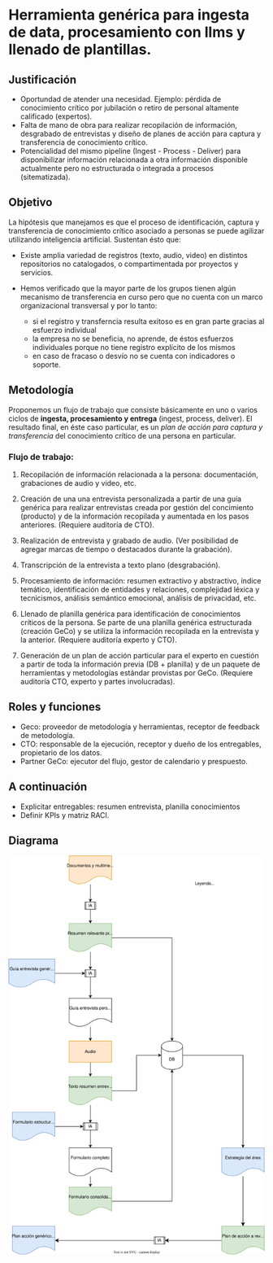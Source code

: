 # Herramienta genérica para ingesta de data, procesamiento con llms y llenado de plantillas.

## Justificación

- Oportundad de atender una necesidad. Ejemplo: pérdida de conocimiento crítico por jubilación o retiro de personal altamente calificado (expertos).
- Falta de mano de obra para realizar recopilación de información, desgrabado de entrevistas y diseño de planes de acción para captura y transferencia de conocimiento crítico.
- Potencialidad del mismo pipeline (Ingest - Process - Deliver)  para disponibilizar información relacionada a otra información disponible actualmente pero no estructurada o integrada a procesos (sitematizada). 

## Objetivo

La hipótesis que manejamos es que el proceso de identificación, captura y transferencia de conocimiento crítico asociado a personas se puede agilizar utilizando inteligencia artificial. Sustentan ésto que:

- Existe amplia variedad de registros (texto, audio, video) en distintos repositorios no catalogados, o compartimentada por proyectos y servicios.

- Hemos verificado que la mayor parte de los grupos tienen algún mecanismo de transferencia en curso pero que no cuenta con un marco organizacional transversal y por lo tanto:
	- si el registro y transferncia resulta exitoso es en gran parte gracias al esfuerzo individual
	- la empresa no se beneficia, no aprende, de éstos esfuerzos individuales porque no tiene registro explícito de los mismos
	- en caso de fracaso o desvío no se cuenta con indicadores o soporte.

## Metodología

Proponemos un flujo de trabajo que consiste básicamente en uno o varios ciclos de **ingesta, procesamiento y entrega** (ingest, process, deliver). El resultado final, en éste caso particular, es un *plan de acción para captura y transferencia* del conocimiento crítico de una persona en particular.

### Flujo de trabajo:

1. Recopilación de información relacionada a la persona: documentación, grabaciones de audio y video, etc.

2. Creación de una una entrevista personalizada a partir de una guía genérica para realizar entrevistas creada por gestión del concimiento (producto) y de la información recopilada y aumentada en los pasos anteriores. (Requiere auditoría de CTO). 

3. Realización de entrevista y grabado de audio. (Ver posibilidad de agregar marcas de tiempo o destacados durante la grabación).

4. Transcripción de la entrevista a texto plano (desgrabación).

5. Procesamiento de información: resumen extractivo y abstractivo, índice temático, identificación de entidades y relaciones, complejidad léxica y tecnicismos, análisis semántico emocional, análisis de privacidad, etc.

6. Llenado de planilla genérica para identificación de conocimientos críticos de la persona. Se parte de una planilla genérica estructurada (creación GeCo) y se utiliza la información recopilada en la entrevista y la anterior. (Requiere auditoría experto y CTO).

7. Generación de un plan de acción particular para el experto en cuestión a partir de toda la información previa (DB + planilla) y de un paquete de herramientas y metodologías estándar provistas por GeCo. (Requiere auditoría CTO, experto y partes involucradas).

## Roles y funciones

* Geco: proveedor de metodología y herramientas, receptor de feedback de metodología.
* CTO: responsable de la ejecución, receptor y dueño de los entregables, propietario de los datos.
* Partner GeCo: ejecutor del flujo, gestor de calendario y prespuesto.

## A continuación

* Explicitar entregables: resumen entrevista, planilla conocimientos 
* Definir KPIs y matriz RACI.

## Diagrama
![Imágen del diagrama](documentos/diagramas/Diagrama.svg)
